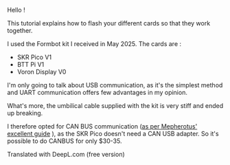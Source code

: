 Hello !

This tutorial explains how to flash your different cards so that they work together.

I used the Formbot kit I received in May 2025. The cards are :
  - SKR Pico V1
  - BTT Pi V1
  - Voron Display V0

I'm only going to talk about USB communication, as it's the simplest method and UART communication offers few advantages in my opinion.

What's more, the umbilical cable supplied with the kit is very stiff and ended up breaking.

I therefore opted for CAN BUS communication ([as per Mepherotus' excellent guide](https://github.com/rootiest/zippy_guides/blob/main/guides/pico_can.md)
), as the SKR Pico doesn't need a CAN USB adapter. So it's possible to do CANBUS for only $30-35.

Translated with DeepL.com (free version)
